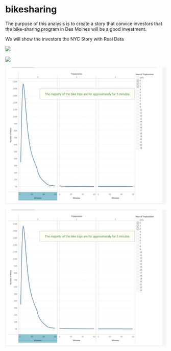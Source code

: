# bikesharing

The purpuse of this analysis is to create a story that convice investors that the bike-sharing program in Des Moines will be a good investment.

We will show the investors the NYC Story with Real Data

![](./CheckoutTimesforUsers.jpg)

![](CheckoutTimesforUsers.jpg)

![](./images/CheckoutTimesforUsers.jpg)

![](images/CheckoutTimesforUsers.jpg)

